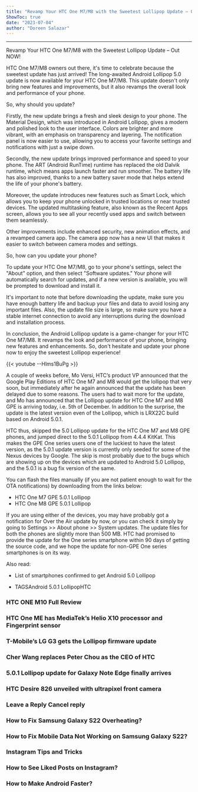 ```yaml
---
title: "Revamp Your HTC One M7/M8 with the Sweetest Lollipop Update – Out NOW!"
ShowToc: true 
date: "2023-07-04"
author: "Doreen Salazar"
---
```

*****
Revamp Your HTC One M7/M8 with the Sweetest Lollipop Update – Out NOW!

HTC One M7/M8 owners out there, it's time to celebrate because the sweetest update has just arrived! The long-awaited Android Lollipop 5.0 update is now available for your HTC One M7/M8. This update doesn't only bring new features and improvements, but it also revamps the overall look and performance of your phone.

So, why should you update?

Firstly, the new update brings a fresh and sleek design to your phone. The Material Design, which was introduced in Android Lollipop, gives a modern and polished look to the user interface. Colors are brighter and more vibrant, with an emphasis on transparency and layering. The notification panel is now easier to use, allowing you to access your favorite settings and notifications with just a swipe down.

Secondly, the new update brings improved performance and speed to your phone. The ART (Android RunTime) runtime has replaced the old Dalvik runtime, which means apps launch faster and run smoother. The battery life has also improved, thanks to a new battery saver mode that helps extend the life of your phone's battery.

Moreover, the update introduces new features such as Smart Lock, which allows you to keep your phone unlocked in trusted locations or near trusted devices. The updated multitasking feature, also known as the Recent Apps screen, allows you to see all your recently used apps and switch between them seamlessly.

Other improvements include enhanced security, new animation effects, and a revamped camera app. The camera app now has a new UI that makes it easier to switch between camera modes and settings.

So, how can you update your phone?

To update your HTC One M7/M8, go to your phone's settings, select the "About" option, and then select "Software updates." Your phone will automatically search for updates, and if a new version is available, you will be prompted to download and install it.

It's important to note that before downloading the update, make sure you have enough battery life and backup your files and data to avoid losing any important files. Also, the update file size is large, so make sure you have a stable internet connection to avoid any interruptions during the download and installation process.

In conclusion, the Android Lollipop update is a game-changer for your HTC One M7/M8. It revamps the look and performance of your phone, bringing new features and enhancements. So, don't hesitate and update your phone now to enjoy the sweetest Lollipop experience!

{{< youtube --Hlms1BuPg >}} 



A couple of weeks before, Mo Versi, HTC’s product VP announced that the Google Play Editions of HTC One M7 and M8 would get the lollipop that very soon, but immediately after he again announced that the update has been delayed due to some reasons. The users had to wait more for the update, and Mo has announced that the Lollipop update for HTC One M7 and M8 GPE is arriving today, i.e. 5th of December. In addition to the surprise, the update is the latest version even of the Lollipop, which is LRX22C build based on Android 5.0.1.
 

 
HTC thus, skipped the 5.0 Lollipop update for the HTC One M7 and M8 GPE phones, and jumped direct to the 5.0.1 Lollipop from 4.4.4 KitKat. This makes the GPE One series users one of the luckiest to have the latest version, as the 5.0.1 update version is currently only seeded for some of the Nexus devices by Google. The skip is most probably due to the bugs which are showing up on the devices which are updated to Android 5.0 Lollipop, and the 5.0.1 is a bug fix version of the same.
 
You can flash the files manually (if you are not patient enough to wait for the OTA notifications) by downloading from the links below:
 
- HTC One M7 GPE 5.0.1 Lollipop
 - HTC One M8 GPE 5.0.1 Lollipop

 
If you are using either of the devices, you may have probably got a notification for Over the Air update by now, or you can check it simply by going to Settings >> About phone >> System updates. The update files for both the phones are slightly more than 500 MB. HTC had promised to provide the update for the One series smartphone within 90 days of getting the source code, and we hope the update for non-GPE One series smartphones is on its way.
 
Also read:
 
- List of smartphones confirmed to get Android 5.0 Lollipop

 
- TAGSAndroid 5.0.1 LollipopHTC

 
### HTC ONE M10 Full Review
 
### HTC One ME has MediaTek’s Helio X10 processor and Fingerprint sensor
 
### T-Mobile’s LG G3 gets the Lollipop firmware update
 
### Cher Wang replaces Peter Chou as the CEO of HTC
 
### 5.0.1 Lollipop update for Galaxy Note Edge finally arrives
 
### HTC Desire 826 unveiled with ultrapixel front camera
 
### Leave a Reply Cancel reply

 
### How to Fix Samsung Galaxy S22 Overheating?
 
### How to Fix Mobile Data Not Working on Samsung Galaxy S22?
 
### Instagram Tips and Tricks
 
### How to See Liked Posts on Instagram?
 
### How to Make Android Faster?



